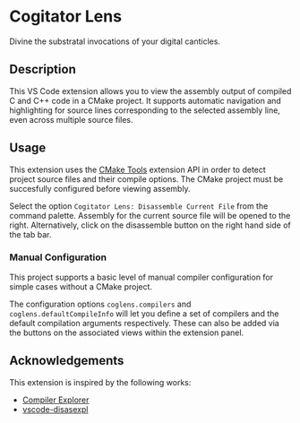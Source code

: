 # Cogitator Lens

Divine the substratal invocations of your digital canticles.

## Description

This VS Code extension allows you to view the assembly output of compiled C and C++ code in a CMake
project. It supports automatic navigation and highlighting for source lines corresponding to the
selected assembly line, even across multiple source files.

## Usage

This extension uses the
[CMake Tools](https://marketplace.visualstudio.com/items?itemName=ms-vscode.cmake-tools) extension
API in order to detect project source files and their compile options. The CMake project must be
succesfully configured before viewing assembly.

Select the option `Cogitator Lens: Disassemble Current File` from the command palette. Assembly for
the current source file will be opened to the right. Alternatively, click on the disassemble button
on the right hand side of the tab bar.

### Manual Configuration

This project supports a basic level of manual compiler configuration for simple cases without a
CMake project.

The configuration options `coglens.compilers` and `coglens.defaultCompileInfo` will let you define
a set of compilers and the default compilation arguments respectively. These can also be added via
the buttons on the associated views within the extension panel.

## Acknowledgements

This extension is inspired by the following works:
- [Compiler Explorer](https://github.com/mattgodbolt/compiler-explorer)
- [vscode-disasexpl](https://github.com/dseight/vscode-disasexpl)
